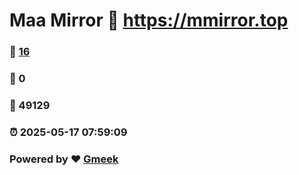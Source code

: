 # Maa Mirror :link: https://mmirror.top 
### :page_facing_up: [16](https://mmirror.top/tag.html) 
### :speech_balloon: 0 
### :hibiscus: 49129 
### :alarm_clock: 2025-05-17 07:59:09 
### Powered by :heart: [Gmeek](https://github.com/Meekdai/Gmeek)

